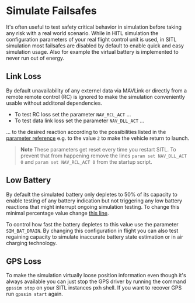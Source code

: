 # Simulate Failsafes

It's often useful to test safety critical behavior in simulation before taking any risk with a real world scenario. While in HITL simulation the configuration parameters of your real flight control unit is used, in SITL simulation most failsafes are disabled by default to enable quick and easy simulation usage. Also for example the virtual battery is implemented to never run out of energy.

## Link Loss
By default unavailability of any externel data via MAVLink or directly from a remote remote control (RC) is ignored to make the simulation conveniently usable without additonal dependencies.

- To test RC loss set the parameter `NAV_RCL_ACT` ...
- To test data link loss set the parameter `NAV_DLL_ACT` ...

... to the desired reaction according to the possibilities listed in the [parameter reference](advanced/parameter_reference.html) e.g. to the value `2` to make the vehicle return to launch.

> **Note** These parameters get reset every time you restart SITL. To prevent that from happening remove the lines `param set NAV_DLL_ACT 0` and `param set NAV_RCL_ACT 0` from the startup script.

## Low Battery
By default the simulated battery only depletes to 50% of its capacity to enable testing of any battery indication but not triggering any low battery reactions that might interrupt ongoing simulation testing.
To change this minimal percentage value change [this line](https://github.com/PX4/Firmware/blob/9d67bbc328553bbd0891ffb8e73b8112bca33fcc/src/modules/simulator/simulator_mavlink.cpp#L330).

To control how fast the battery depletes to this value use the parameter `SIM_BAT_DRAIN`. By changing this configuration in flight you can also test regaining capacity to simulate inaccurate battery state estimation or in air charging technology.

## GPS Loss
To make the simulation virtually loose position information even though it's always available you can just stop the GPS driver by running the command `gpssim stop` on your SITL instances pxh shell. If you want to recover GPS run `gpssim start` again.

